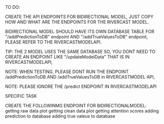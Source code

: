 TO DO:

CREATE THE API ENDPOINTS FOR BIDIRECTIONAL MODEL, JUST COPY HOW AND WHAT ARE THE ENDPOINTS FOR THE RIVERCAST MODEL.

BIDIRECTIONAL MODEL SHOULD HAVE ITS OWN DATABASE TABLE FOR "/addPredictionToDB" endpoint AND  "/addTrueValuesToDB" endpoint, PLEASE REFER TO THE RIVERCASTMODELAPI.

TIP: THE 2 MODEL USES THE SAME DATABASE SO, YOU DONT NEED TO CREATE AN ENDPOINT LIKE "/updateModelData" THAT IS IN RIVERCASTMODELAPI,


NOTE: WHEN TESTING, PLEASE DONT RUN THE ENDPOINT /addPredictionToDB AND /addTrueValuesToDB in RIVERCASTMODEL API, 

NOTE: PLEASE IGNORE THE /predict ENDPOINT IN RIVERCASTMODELAPI


SPECIFIC TASK

CREATE THE FOLLOWINMG ENDPOINT FOR BIDIRECTIONALMODEL:
    getting raw data plot
    getting clean data plot
    getting attention scores
    adding prediction to database
    adding true valeus to database